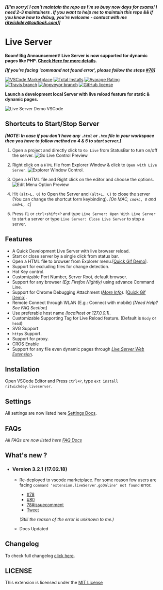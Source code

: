 ***[[I'm sorry! I can't maintain the repo as I'm so busy now days for exams! I need 2-3 maintainers .
If you want to help me to maintain this repo && if you know how to debug, you're welcome - contact with me ritwickdey@outlook.com]]***


# Live Server


**Boom! Big Announcement! Live Server is now supported for dynamic pages like PHP. [Check Here for more details](https://github.com/ritwickdey/live-server-web-extension).**

***[If you're facing 'command not found error', please follow the steps [#78](https://github.com/ritwickdey/vscode-live-server/issues/78)]***

[![VSCode Marketplace](https://img.shields.io/vscode-marketplace/v/ritwickdey.LiveServer.svg?style=flat-square&label=vscode%20marketplace)](https://marketplace.visualstudio.com/items?itemName=ritwickdey.LiveServer) [![Total Installs](https://img.shields.io/vscode-marketplace/d/ritwickdey.LiveServer.svg?style=flat-square)](https://marketplace.visualstudio.com/items?itemName=ritwickdey.LiveServer) [![Avarage Rating](https://img.shields.io/vscode-marketplace/r/ritwickdey.LiveServer.svg?style=flat-square)](https://marketplace.visualstudio.com/items?itemName=ritwickdey.LiveServer)  
[![Travis branch](https://img.shields.io/travis/ritwickdey/vscode-live-server/master.svg?style=flat-square&label=travis%20branch)](https://travis-ci.org/ritwickdey/vscode-live-server) [![Appveyor branch](https://img.shields.io/appveyor/ci/ritwickdey/vscode-live-server.svg?style=flat-square&label=appveyor%20branch)](https://ci.appveyor.com/project/ritwickdey/vscode-live-server) [![GitHub license](https://img.shields.io/badge/license-MIT-blue.svg?style=flat-square)](https://github.com/ritwickdey/vscode-live-server/) 
<br>

**Launch a development local Server with live reload feature for static & dynamic pages.**
<br>

![Live Server Demo VSCode](./images/Screenshot/vscode-live-server-animated-demo.gif)

## Shortcuts to Start/Stop Server

**_[NOTE: In case if you don't have any `.html` or `.htm` file in your workspace then you have to follow method no 4 & 5 to start server.]_**

1. Open a project and directly click to `Go Live` from StatusBar to turn on/off the server. 
![Go Live Control Preview](./images/Screenshot/vscode-live-server-statusbar-3.jpg)

2. Right click on a `HTML` file from Explorer Window & click to `Open with Live Server`. ![Explorer Window Control](./images/Screenshot/vscode-live-server-explorer-menu-demo-1.gif).

3. Open a HTML file and Right click on the editor and choose the options.
![Edit Menu Option Preview](./images/Screenshot/vscode-live-server-editor-menu-3.jpg)

4. Hit `(alt+L, O)` to Open the Server and `(alt+L, C)` to close the server (You can change the shortcut form keybinding). *[On MAC, `cmd+L, O` and `cmd+L, C`]*

5. Press `F1` or `ctrl+shift+P` and type `Live Server: Open With Live Server ` to start a server or type `Live Server: Close Live Server` to stop a server.


## Features
* A Quick Development Live Server with live browser reload.
* Start or close server by a single click from status bar.
* Open a HTML file to browser from Explorer menu.[[Quick Gif Demo](./images/Screenshot/vscode-live-server-explorer-menu-demo-1.gif?raw=true)].
* Support for excluding files for change detection. 
* Hot Key control.
* Customizable Port Number, Server Root, default browser.
* Support for any browser _(Eg: Firefox Nightly)_ using advance Command Line.
* Support for Chrome Debugging Attachment (_[More Info](https://marketplace.visualstudio.com/items?itemName=msjsdiag.debugger-for-chrome)_). [[Quick Gif Demo](./images/Screenshot/ChromeDebugging.gif?raw=true)].
* Remote Connect through WLAN (E.g.: Connect with mobile) _[Need Help? See FAQ Section]_
* Use preferable host name *(localhost or 127.0.0.1)*.
* Customizable Supporting Tag for Live Reload feature. (Default is `Body` or `head`)
* SVG Support
* `https` Support. 
* Support for proxy.
* CROS Enable
* Support for any file even dynamic pages through *[Live Server Web Extension](https://github.com/ritwickdey/live-server-web-extension)*.

## Installation
Open VSCode Editor and Press `ctrl+P`, type `ext install ritwickdey.liveserver`.

## Settings
All settings are now listed here  [Settings Docs](./docs/settings.md).

## FAQs
*All FAQs are now listed here [FAQ Docs](./docs/faqs.md)*

## What's new ?

* ### Version 3.2.1 (17.02.18)
    * Re-deployed to vscode marketplace. For some reason few users are facing `command 'extension.liveServer.goOnline' not found` error. 
        * [#78](https://github.com/ritwickdey/vscode-live-server/issues/78)
        * [#80](https://github.com/ritwickdey/vscode-live-server/issues/80)
        * [78#issuecomment](https://github.com/ritwickdey/vscode-live-server/issues/78#issuecomment-365891533)
        * [Tweet](https://twitter.com/mohamed_aladdin/status/962608074212200448)

        *(Still the reason of the error is unknown to me.)*
    
    * Docs Updated 

## Changelog
To check full changelog [click here](CHANGELOG.md).


## LICENSE
This extension is licensed under the [MIT License](LICENSE)

